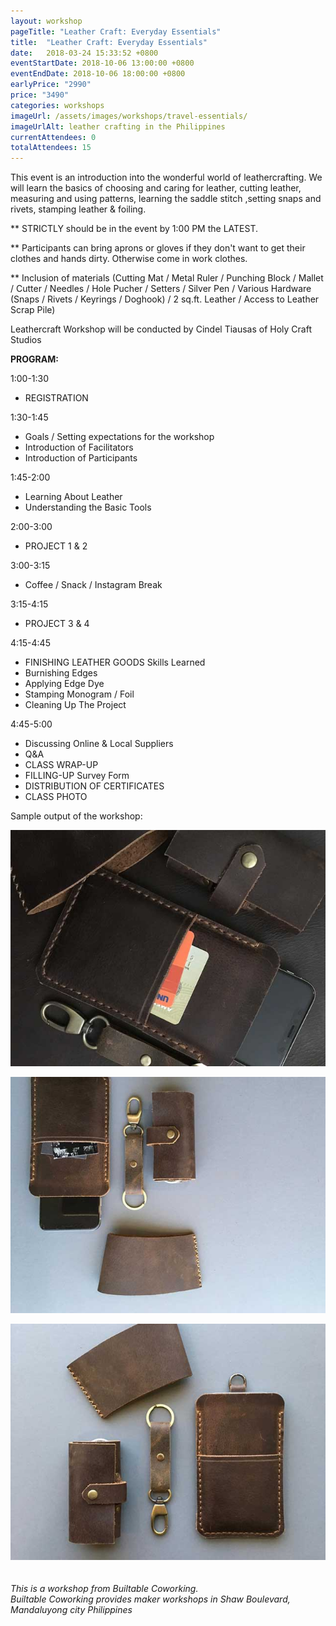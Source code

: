 ```yaml
---
layout: workshop
pageTitle: "Leather Craft: Everyday Essentials"
title:  "Leather Craft: Everyday Essentials"
date:   2018-03-24 15:33:52 +0800
eventStartDate: 2018-10-06 13:00:00 +0800
eventEndDate: 2018-10-06 18:00:00 +0800
earlyPrice: "2990"
price: "3490"
categories: workshops
imageUrl: /assets/images/workshops/travel-essentials/
imageUrlAlt: leather crafting in the Philippines
currentAttendees: 0
totalAttendees: 15
---
```

This event is an introduction into the wonderful world of leathercrafting. We will learn the basics of choosing and caring for leather, cutting leather, measuring and using patterns, learning the saddle stitch ,setting snaps and rivets, stamping leather & foiling.

** STRICTLY should be in the event by 1:00 PM the LATEST.

** Participants can bring aprons or gloves if they don't want to get their clothes and hands dirty. Otherwise come in work clothes.

** Inclusion of materials (Cutting Mat / Metal Ruler / Punching Block / Mallet / Cutter / Needles / Hole Pucher / Setters / Silver Pen / Various Hardware (Snaps / Rivets / Keyrings / Doghook) / 2 sq.ft. Leather / Access to Leather Scrap Pile)

Leathercraft Workshop will be conducted by
Cindel Tiausas of Holy Craft Studios

**PROGRAM:**

1:00-1:30
- REGISTRATION

1:30-1:45
- Goals / Setting expectations for the workshop
- Introduction of Facilitators
- Introduction of Participants

1:45-2:00
- Learning About Leather
- Understanding the Basic Tools

2:00-3:00
- PROJECT 1 & 2

3:00-3:15
- Coffee / Snack / Instagram Break 

3:15-4:15
- PROJECT 3 & 4

4:15-4:45
- FINISHING LEATHER GOODS
Skills Learned
- Burnishing Edges
- Applying Edge Dye
- Stamping Monogram / Foil
- Cleaning Up The Project

4:45-5:00
- Discussing Online & Local Suppliers
- Q&A
- CLASS WRAP-UP
- FILLING-UP Survey Form
- DISTRIBUTION OF CERTIFICATES
- CLASS PHOTO

Sample output of the workshop:

![handmade leathercraft](/assets/images/workshops/travel-essentials/travel-essential-1jpg.jpg "handmade leathercraft")

![handmade leathercraft](/assets/images/workshops/travel-essentials/travel-essential-2.jpg "handmade leathercraft")

![handmade leathercraft](/assets/images/workshops/travel-essentials/travel-essential-3.jpg "handmade leathercraft")
<br>
<br>
<br>
*This is a  workshop from Builtable Coworking.*
<br>
*Builtable Coworking provides maker workshops in Shaw Boulevard, Mandaluyong city Philippines* 
